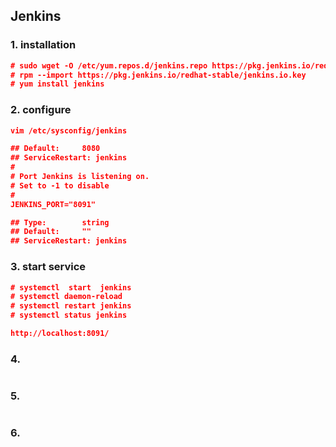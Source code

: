 ## Jenkins

### 1. installation

```json
# sudo wget -O /etc/yum.repos.d/jenkins.repo https://pkg.jenkins.io/redhat-stable/jenkins.repo
# rpm --import https://pkg.jenkins.io/redhat-stable/jenkins.io.key
# yum install jenkins
```

### 2. configure

```json
vim /etc/sysconfig/jenkins

## Default:     8080
## ServiceRestart: jenkins
#
# Port Jenkins is listening on.
# Set to -1 to disable
#
JENKINS_PORT="8091"

## Type:        string
## Default:     ""
## ServiceRestart: jenkins
```

### 3. start service

```json
# systemctl  start  jenkins
# systemctl daemon-reload
# systemctl restart jenkins 
# systemctl status jenkins

http://localhost:8091/ 
```

### 4. 

```json

```

### 5. 

```json

```

### 6. 

```json

```

